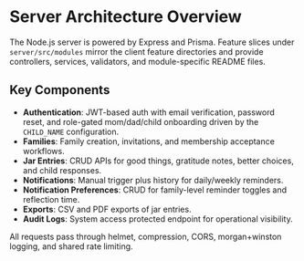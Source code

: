 # Server Architecture Overview

The Node.js server is powered by Express and Prisma. Feature slices under `server/src/modules` mirror the client feature directories and provide controllers, services, validators, and module-specific README files.

## Key Components
- **Authentication**: JWT-based auth with email verification, password reset, and role-gated mom/dad/child onboarding driven by the `CHILD_NAME` configuration.
- **Families**: Family creation, invitations, and membership acceptance workflows.
- **Jar Entries**: CRUD APIs for good things, gratitude notes, better choices, and child responses.
- **Notifications**: Manual trigger plus history for daily/weekly reminders.
- **Notification Preferences**: CRUD for family-level reminder toggles and reflection time.
- **Exports**: CSV and PDF exports of jar entries.
- **Audit Logs**: System access protected endpoint for operational visibility.

All requests pass through helmet, compression, CORS, morgan+winston logging, and shared rate limiting.
